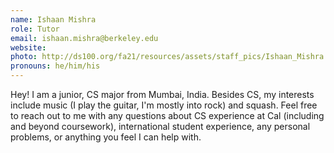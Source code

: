 ```yaml
---
name: Ishaan Mishra
role: Tutor
email: ishaan.mishra@berkeley.edu
website: 
photo: http://ds100.org/fa21/resources/assets/staff_pics/Ishaan_Mishra.jpeg
pronouns: he/him/his
---
```

Hey! I am a junior, CS major from Mumbai, India. Besides CS, my interests include music (I play the guitar, I'm mostly into rock) and squash. Feel free to reach out to me with any questions about CS experience at Cal (including and beyond coursework), international student experience, any personal problems, or anything you feel I can help with.
